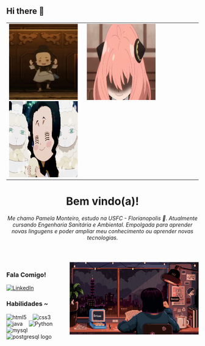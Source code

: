 ## Hi there 👋

<table style="margin: 0px auto;">
  <tr  >
    <td  valign="top"><img src="charmy black clover.gif" width = '180px' height = '200px' style="margin-right: 20px;"/> <img src="anya.gif" width = '180px' height = '200px'style="margin-right: 20px;"/> <img src="charmy black clover.2.gif" width = '180px' height = '200px'/></td>
   
    
  </tr>
</table>

<h1 align = 'center' > Bem vindo(a)! </h1>
<p align= 'center' ><em>
    Me chamo Pamela Monteiro, estudo na USFC - Florianopolis 💙. Atualmente cursando Engenharia Sanitária e Ambiental. Empolgada para aprender novas lingugens e poder ampliar meu conhecimento ou aprender novas tecnologias.</em>
</p>

#
<br>

<img align="right" alt="" height="190px" src="study.gif">

<h3 align="left"> Fala Comigo! </h3>

<!-- [![E-mail](https://img.shields.io/badge/-Email-000?style=for-the-badge&logo=microsoft-outlook&logoColor=FF00F6&color:FFF)](mailto:meduardacardoso.121@gmail.com) -->
[![LinkedIn](https://img.shields.io/badge/-LinkedIn-000?style=for-the-badge&logo=linkedin&logoColor=FF00F6&color:FFF)](https://www.linkedin.com/in/pamelamontteiro/)

<h3 align="left"> Habilidades ~</h3>

<div align="left">
  <img src="https://cdn.jsdelivr.net/gh/devicons/devicon/icons/html5/html5-original.svg" height="25" alt="html5"  />
  <img width="8" />
  <img src="https://cdn.jsdelivr.net/gh/devicons/devicon/icons/css3/css3-original.svg" height="25" alt="css3"  />
  <img width="8" />
  <img src="https://cdn.jsdelivr.net/gh/devicons/devicon/icons/java/java-original.svg" height="25" alt="java"  />
  <img width="8" />
  <img src="https://cdn.jsdelivr.net/gh/devicons/devicon/icons/python/python-original.svg" height="25" alt="Python"  />
  <img width="8" />
  <img src="https://cdn.jsdelivr.net/gh/devicons/devicon/icons/mysql/mysql-original.svg" height="25" alt="mysql"  />
  <img width="8" />
  <img src="https://cdn.jsdelivr.net/gh/devicons/devicon/icons/postgresql/postgresql-original.svg" height="25" alt="postgresql logo"  />
  <!-- <img width="8" />
  <img src="https://cdn.jsdelivr.net/gh/devicons/devicon/icons/docker/docker-original.svg" height="25" alt="docker logo"  /> -->
</div>
<br>

#
<br>
